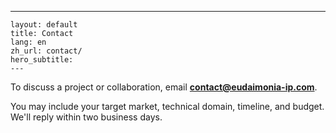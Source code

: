 ---
    layout: default
    title: Contact
    lang: en
    zh_url: contact/
    hero_subtitle: 
    ---

To discuss a project or collaboration, email **contact@eudaimonia-ip.com**.

You may include your target market, technical domain, timeline, and budget. We'll reply within two business days.